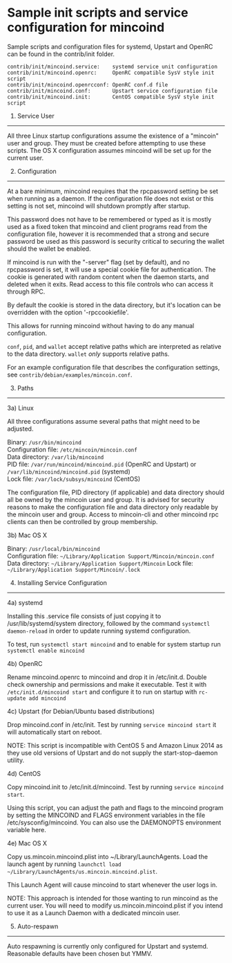 Sample init scripts and service configuration for mincoind
==========================================================

Sample scripts and configuration files for systemd, Upstart and OpenRC
can be found in the contrib/init folder.

    contrib/init/mincoind.service:    systemd service unit configuration
    contrib/init/mincoind.openrc:     OpenRC compatible SysV style init script
    contrib/init/mincoind.openrcconf: OpenRC conf.d file
    contrib/init/mincoind.conf:       Upstart service configuration file
    contrib/init/mincoind.init:       CentOS compatible SysV style init script

1. Service User
---------------------------------

All three Linux startup configurations assume the existence of a "mincoin" user
and group.  They must be created before attempting to use these scripts.
The OS X configuration assumes mincoind will be set up for the current user.

2. Configuration
---------------------------------

At a bare minimum, mincoind requires that the rpcpassword setting be set
when running as a daemon.  If the configuration file does not exist or this
setting is not set, mincoind will shutdown promptly after startup.

This password does not have to be remembered or typed as it is mostly used
as a fixed token that mincoind and client programs read from the configuration
file, however it is recommended that a strong and secure password be used
as this password is security critical to securing the wallet should the
wallet be enabled.

If mincoind is run with the "-server" flag (set by default), and no rpcpassword is set,
it will use a special cookie file for authentication. The cookie is generated with random
content when the daemon starts, and deleted when it exits. Read access to this file
controls who can access it through RPC.

By default the cookie is stored in the data directory, but it's location can be overridden
with the option '-rpccookiefile'.

This allows for running mincoind without having to do any manual configuration.

`conf`, `pid`, and `wallet` accept relative paths which are interpreted as
relative to the data directory. `wallet` *only* supports relative paths.

For an example configuration file that describes the configuration settings,
see `contrib/debian/examples/mincoin.conf`.

3. Paths
---------------------------------

3a) Linux

All three configurations assume several paths that might need to be adjusted.

Binary:              `/usr/bin/mincoind`  
Configuration file:  `/etc/mincoin/mincoin.conf`  
Data directory:      `/var/lib/mincoind`  
PID file:            `/var/run/mincoind/mincoind.pid` (OpenRC and Upstart) or `/var/lib/mincoind/mincoind.pid` (systemd)  
Lock file:           `/var/lock/subsys/mincoind` (CentOS)  

The configuration file, PID directory (if applicable) and data directory
should all be owned by the mincoin user and group.  It is advised for security
reasons to make the configuration file and data directory only readable by the
mincoin user and group.  Access to mincoin-cli and other mincoind rpc clients
can then be controlled by group membership.

3b) Mac OS X

Binary:              `/usr/local/bin/mincoind`  
Configuration file:  `~/Library/Application Support/Mincoin/mincoin.conf`  
Data directory:      `~/Library/Application Support/Mincoin`
Lock file:           `~/Library/Application Support/Mincoin/.lock`

4. Installing Service Configuration
-----------------------------------

4a) systemd

Installing this .service file consists of just copying it to
/usr/lib/systemd/system directory, followed by the command
`systemctl daemon-reload` in order to update running systemd configuration.

To test, run `systemctl start mincoind` and to enable for system startup run
`systemctl enable mincoind`

4b) OpenRC

Rename mincoind.openrc to mincoind and drop it in /etc/init.d.  Double
check ownership and permissions and make it executable.  Test it with
`/etc/init.d/mincoind start` and configure it to run on startup with
`rc-update add mincoind`

4c) Upstart (for Debian/Ubuntu based distributions)

Drop mincoind.conf in /etc/init.  Test by running `service mincoind start`
it will automatically start on reboot.

NOTE: This script is incompatible with CentOS 5 and Amazon Linux 2014 as they
use old versions of Upstart and do not supply the start-stop-daemon utility.

4d) CentOS

Copy mincoind.init to /etc/init.d/mincoind. Test by running `service mincoind start`.

Using this script, you can adjust the path and flags to the mincoind program by
setting the MINCOIND and FLAGS environment variables in the file
/etc/sysconfig/mincoind. You can also use the DAEMONOPTS environment variable here.

4e) Mac OS X

Copy us.mincoin.mincoind.plist into ~/Library/LaunchAgents. Load the launch agent by
running `launchctl load ~/Library/LaunchAgents/us.mincoin.mincoind.plist`.

This Launch Agent will cause mincoind to start whenever the user logs in.

NOTE: This approach is intended for those wanting to run mincoind as the current user.
You will need to modify us.mincoin.mincoind.plist if you intend to use it as a
Launch Daemon with a dedicated mincoin user.

5. Auto-respawn
-----------------------------------

Auto respawning is currently only configured for Upstart and systemd.
Reasonable defaults have been chosen but YMMV.
